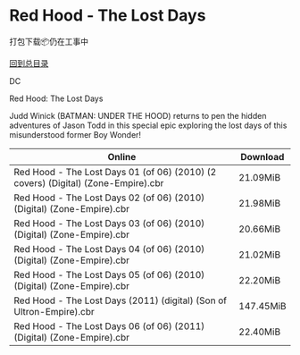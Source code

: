 # Red Hood - The Lost Days

打包下载📦仍在工事中

[回到总目录](/Catalogs.md)

DC

Red Hood: The Lost Days

Judd Winick (BATMAN: UNDER THE HOOD) returns to pen the hidden adventures of Jason Todd in this special epic exploring the lost days of this misunderstood former Boy Wonder!





Online | Download
--- | ---
Red Hood - The Lost Days 01 (of 06) (2010) (2 covers) (Digital) (Zone-Empire).cbr | 21.09MiB
Red Hood - The Lost Days 02 (of 06) (2010) (Digital) (Zone-Empire).cbr | 21.98MiB
Red Hood - The Lost Days 03 (of 06) (2010) (Digital) (Zone-Empire).cbr | 20.66MiB
Red Hood - The Lost Days 04 (of 06) (2010) (Digital) (Zone-Empire).cbr | 21.02MiB
Red Hood - The Lost Days 05 (of 06) (2010) (Digital) (Zone-Empire).cbr | 22.20MiB
Red Hood - The Lost Days (2011) (digital) (Son of Ultron-Empire).cbr | 147.45MiB
Red Hood - The Lost Days 06 (of 06) (2011) (Digital) (Zone-Empire).cbr | 22.40MiB